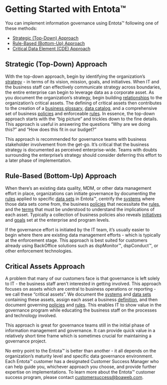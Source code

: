# Getting Started with Entota™

You can implement information governance using Entota™ following one of
these methods:

  - [Strategic (Top-Down) Approach](#Strategi)
  - [Rule-Based (Bottom-Up) Approach](#Rule-Bas)
  - [Critical Data Element (CDE) Approach](#Critical)

## Strategic (Top-Down) Approach

With the top-down approach, begin by identifying the organization’s
[strategy](Strategy.md) - in terms of its vision, mission, goals, and
initiatives. When IT and the business staff can effectively communicate
strategy across boundaries, the entire enterprise can begin to leverage
data as a corporate asset. As you document the organization’s strategy,
begin building [relationships](Relationships.md) to the organization’s
critical assets. The defining of critical assets then contributes to the
creation of a [business glossary](Set%20Up%20Terms.md), [data
catalog](Data%20Catalog.md), and a comprehensive set of business
[policies](Set%20Up%20Policies.md) and enforceable
[rules](Set%20Up%20Rules.md). In essence, the top-down approach starts
with the “big picture” and trickles down to the fine details. This
approach is useful in answering the questions “Why are we doing this?”
and “How does this fit in our budget?”

This approach is recommended for governance teams with business
stakeholder involvement from the get-go. It’s critical that the business
strategy is documented as perceived enterprise-wide. Teams with doubts
surrounding the enterprise’s strategy should consider deferring this
effort to a later phase of implementation.

## Rule-Based (Bottom-Up) Approach

When there’s an existing data quality, MDM, or other data management
effort in place, organizations can initiate governance by documenting
the [rules](Set%20Up%20Rules.md) applied to specific [data
sets](Set%20Up%20a%20Data%20Set.md) in Entota™, centrify the
[systems](Set%20Up%20a%20System.md) where those data sets come from,
the business [policies](Set%20Up%20Policies.md) that necessitate the
[rules](Set%20Up%20Rules.md), and the [terms](Set%20Up%20Terms.md)
that must be understood to understand the implications of each asset.
Typically a collection of business policies also reveals
[initiatives](Add%20Initiatives.md) and [goals](Add%20Goals.md) set at
the enterprise and program levels.

If the governance effort is initiated by the IT team, it’s usually
easier to begin where there are existing data management efforts - which
is typically at the enforcement stage. This approach is best suited for
customers already using BackOffice solutions such as dspMonitor™,
dspConduct™, or other enforcement technologies.

## Critical Assets Approach

A problem that many of our customers face is that governance is left
solely to IT - the business staff aren’t interested in getting involved.
This approach focuses on assets which are central to business operations
or reporting - we call these “critical assets”. We document the
[systems](Set%20Up%20a%20System.md) and [data
sets](Set%20Up%20a%20Data%20Set.md) containing these assets, assign
each asset a business [definition](Set%20Up%20Terms.md), and then
document governing [policies](Set%20Up%20Policies.md) and
[rules](Set%20Up%20Rules.md). This enables IT to show value in the
governance program while educating the business staff on the processes
and technology involved.

This approach is great for governance teams still in the initial phase
of information management and governance. It can provide quick value in
a relatively short time frame which is sometimes crucial for maintaining
a governance project.

No entry point to the Entota™ is better than another - it all depends on
the organization’s maturity level and specific data governance
environment. Each Entota™ customer has a designated Customer Success
Manager who can help guide you, whichever approach you choose, and
provide further expertise on implementations. To learn more about the
Entota™ customer success program, please contact
<customersuccess@boaweb.com>.
